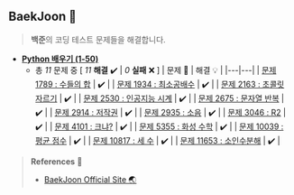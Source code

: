 ## BaekJoon 🎲

> **백준**의 코딩 테스트 문제들을 해결합니다.

+ [**Python 배우기 (1-50)**](https://github.com/DevJaepaL/Algorithms/tree/main/BaekJoon/src/PythonSeries1)
  + 총 *11* 문제 중 [ *11* **해결**  ✔️ | *0* **실패** ❌ ]
    | 문제 📜 | 해결 💡 |
    |---|---|
    | [문제 1789 : 수들의 합](https://github.com/DevJaepaL/Algorithms/blob/main/BaekJoon/src/PythonSeries1/Solution_1789.java) | ✔️  |
    | [문제 1934 : 최소공배수](https://github.com/DevJaepaL/Algorithms/blob/main/BaekJoon/src/PythonSeries1/Solution_1934.java) | ✔️  |
    | [문제 2163 : 초콜릿 자르기](https://github.com/DevJaepaL/Algorithms/blob/main/BaekJoon/src/PythonSeries1/Solution_2163.java) | ✔️  |
    | [문제 2530 : 인공지능 시계](https://github.com/DevJaepaL/Algorithms/blob/main/BaekJoon/src/PythonSeries1/Solution_2530.java) | ✔️  |
    | [문제 2675 : 문자열 반복](https://github.com/DevJaepaL/Algorithms/blob/main/BaekJoon/src/PythonSeries1/Solution_2675.java) | ✔️  |
    | [문제 2914 : 저작권](https://github.com/DevJaepaL/Algorithms/blob/main/BaekJoon/src/PythonSeries1/Solution_2914.java) | ✔️  |
    | [문제 2935 : 소음](https://github.com/DevJaepaL/Algorithms/blob/main/BaekJoon/src/PythonSeries1/Solution_2935.java) | ✔️  |
    | [문제 3046 : R2](https://github.com/DevJaepaL/Algorithms/blob/main/BaekJoon/src/PythonSeries1/Solution_3046.java) | ✔️  |
    | [문제 4101 : 크냐?](https://github.com/DevJaepaL/Algorithms/blob/main/BaekJoon/src/PythonSeries1/Solution_4101.java) | ✔️  |
    | [문제 5355 : 화성 수학](https://github.com/DevJaepaL/Algorithms/blob/main/BaekJoon/src/PythonSeries1/Solution_5355.java) | ✔️  |
    | [문제 10039 : 평균 점수](https://github.com/DevJaepaL/Algorithms/blob/main/BaekJoon/src/PythonSeries1/Solution_10039.java) | ✔️  |
    | [문제 10817 : 세 수](https://github.com/DevJaepaL/Algorithms/blob/main/BaekJoon/src/PythonSeries1/Solution_10817.java) | ✔️  |
    | [문제 11653 : 소인수분해](https://github.com/DevJaepaL/Algorithms/blob/main/BaekJoon/src/PythonSeries1/Solution_11653.java) | ✔️  |
    

> **References** 🤝
> + <a href="https://www.acmicpc.net/">BaekJoon Official Site 🌏</a>